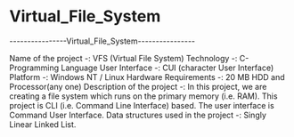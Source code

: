 # Virtual_File_System
----------------Virtual_File_System----------------

Name of the project -: VFS (Virtual File System)
Technology -: C-Programming Language
User Interface -: CUI (character User Interface)
Platform -: Windows NT / Linux
Hardware Requirements -: 20 MB HDD and Processor(any one)
Description of the project -: In this project, we are creating a file system which runs on the primary memory (i.e. RAM). This project is CLI (i.e. Command Line Interface) based. The user interface is Command User Interface.
Data structures used in the project -: Singly Linear Linked List.
